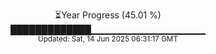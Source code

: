 <p align="center">
⏳Year Progress (45.01 %) <br>
█████████████▁▁▁▁▁▁▁▁▁▁▁▁▁▁▁▁▁ <br>
<sub>Updated: Sat, 14 Jun 2025 06:31:17 GMT</sub>
</p>

